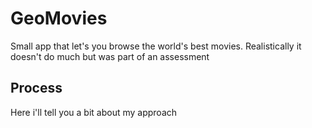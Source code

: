 # GeoMovies

Small app that let's you browse the world's best movies. Realistically it doesn't do much but was part of an assessment

## Process
Here i'll tell you a bit about my approach


